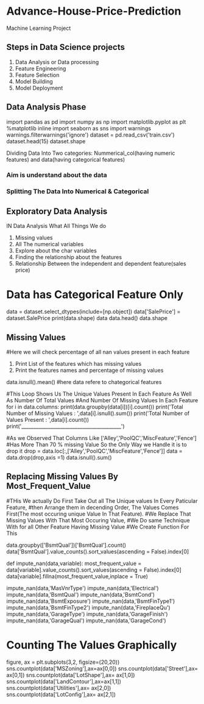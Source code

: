 # Advance-House-Price-Prediction
Machine Learning Project

## Steps in Data Science projects
1. Data Analysis or Data processing
2. Feature Engineering
3. Feature Selection
4. Model Building
5. Model Deployment

## Data Analysis Phase

import pandas as pd
import numpy as np
import matplotlib.pyplot as plt
%matplotlib inline
import seaborn as sns
import warnings
warnings.filterwarnings('ignore')
dataset = pd.read_csv('train.csv')
dataset.head(15)
dataset.shape

Dividing Data Into Two categories: Nummerical_col(having numeric features) and data(having categorical features)


### Aim is understand about the data
### Splitting The Data Into Numerical & Categorical 
## Exploratory Data Analysis
IN Data Analysis What All Things We do

1. Missing values
2. All The numerical variables
3. Explore about the char variables
4. Finding the relationship about the features
5. Relationship Between the independent and dependent feature(sales price)

# Data has Categorical Feature Only
data = dataset.select_dtypes(include=[np.object])
data['SalePrice'] = dataset.SalePrice
print(data.shape)
data
data.head()
data.shape

## Missing Values
#Here we will check percentage of all nan values present in each feature
1. Print List of the features which has missing values
2. Print the features names and percentage of missing values

data.isnull().mean() #here data refere to chategorical features

#This Loop Shows Us The Unique Values Present In Each Feature As Well As Number Of Total Values 
#And Number Of Missing Values In Each Feature
for i in data.columns:
    print(data.groupby(data[i])[i].count())
    print('Total Number of Missing Values : ',data[i].isnull().sum())
    print('Total Number of Values Present : ',data[i].count())
    print('_________________________________________')
    
#As we Observed That Columns Like ['Alley','PoolQC','MiscFeature','Fence'] 
#Has More Than 70 % missing Value So the Only Way we Handle it is to drop it
drop = data.loc[:,['Alley','PoolQC','MiscFeature','Fence']]
data = data.drop(drop,axis =1)
data.isnull().sum()


## Replacing Missing Values By Most_Frequent_Value
#THis We actually Do First Take Out all The Unique values In Every Paticular Feature,
#then Arrange them in decending Order, The Values Comes First(The most occuring unique Value In That Feature).
#We Replace That Missing Values With That Most Occuring Value, 
#We Do same Technique With for all Other Feature Having Missing Value 
#We Create Function For This

data.groupby(['BsmtQual'])['BsmtQual'].count()    
data['BsmtQual'].value_counts().sort_values(ascending = False).index[0]

def impute_nan(data,variable):
    most_frequent_value = data[variable].value_counts().sort_values(ascending = False).index[0]
    data[variable].fillna(most_frequent_value,inplace = True)
    
impute_nan(data,'MasVnrType')
impute_nan(data,'Electrical')
impute_nan(data,'BsmtQual')
impute_nan(data,'BsmtCond')
impute_nan(data,'BsmtExposure')
impute_nan(data,'BsmtFinType1')
impute_nan(data,'BsmtFinType2')
impute_nan(data,'FireplaceQu')
impute_nan(data,'GarageType')
impute_nan(data,'GarageFinish')
impute_nan(data,'GarageQual')
impute_nan(data,'GarageCond')

# Counting The Values Graphically 

figure, ax = plt.subplots(3,2, figsize=(20,20))
sns.countplot(data['MSZoning'],ax=ax[0,0])
sns.countplot(data['Street'],ax= ax[0,1])
sns.countplot(data['LotShape'],ax= ax[1,0])
sns.countplot(data['LandContour'],ax=ax[1,1])
sns.countplot(data['Utilities'],ax= ax[2,0])
sns.countplot(data['LotConfig'],ax= ax[2,1])



























